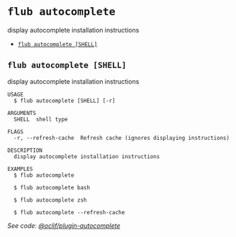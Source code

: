 `flub autocomplete`
===================

display autocomplete installation instructions

* [`flub autocomplete [SHELL]`](#flub-autocomplete-shell)

## `flub autocomplete [SHELL]`

display autocomplete installation instructions

```
USAGE
  $ flub autocomplete [SHELL] [-r]

ARGUMENTS
  SHELL  shell type

FLAGS
  -r, --refresh-cache  Refresh cache (ignores displaying instructions)

DESCRIPTION
  display autocomplete installation instructions

EXAMPLES
  $ flub autocomplete

  $ flub autocomplete bash

  $ flub autocomplete zsh

  $ flub autocomplete --refresh-cache
```

_See code: [@oclif/plugin-autocomplete](https://github.com/oclif/plugin-autocomplete/blob/v2.1.3/src/commands/autocomplete/index.ts)_
